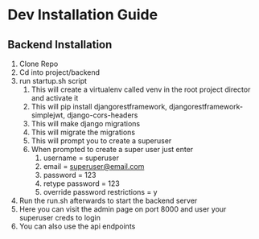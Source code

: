 # Dev Installation Guide

## Backend Installation 
1. Clone Repo
2. Cd into project/backend
3. run startup.sh script
	1. This will create a virtualenv called venv in the root project director and activate it
	2. This will pip install djangorestframework, djangorestframework-simplejwt, django-cors-headers
	3. This will make django migrations 
	4. This will migrate the migrations
	5. This will prompt you to create a superuser
	6. When prompted to create a super user just enter
		1. username = superuser
		2. email = superuser@email.com
		3. password = 123
		4. retype password = 123
		5. override password restrictions = y
4. Run the run.sh afterwards to start the backend server
5. Here you can visit the admin page on port 8000 and user your superuser creds to login
6. You can also use the api endpoints
